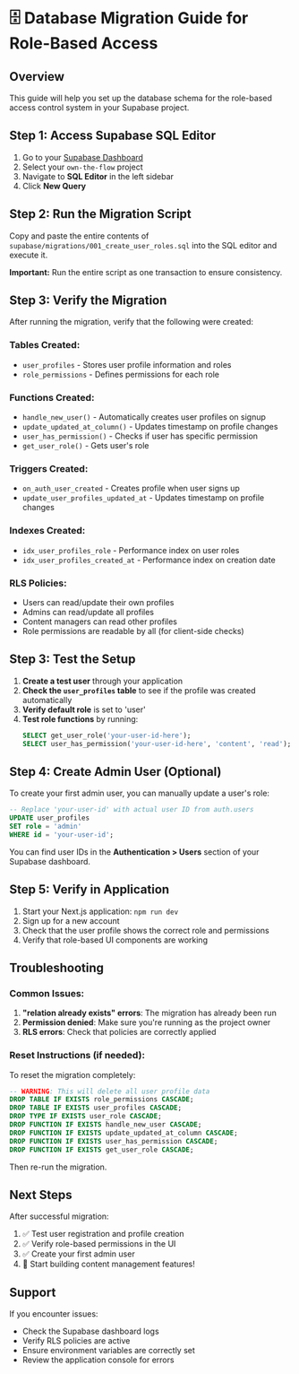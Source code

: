 # 🗄️ Database Migration Guide for Role-Based Access

## Overview

This guide will help you set up the database schema for the role-based access control system in your Supabase project.

## Step 1: Access Supabase SQL Editor

1. Go to your [Supabase Dashboard](https://supabase.com/dashboard)
2. Select your `own-the-flow` project
3. Navigate to **SQL Editor** in the left sidebar
4. Click **New Query**

## Step 2: Run the Migration Script

Copy and paste the entire contents of `supabase/migrations/001_create_user_roles.sql` into the SQL editor and execute it.

**Important:** Run the entire script as one transaction to ensure consistency.

## Step 3: Verify the Migration

After running the migration, verify that the following were created:

### Tables Created:
- `user_profiles` - Stores user profile information and roles
- `role_permissions` - Defines permissions for each role

### Functions Created:
- `handle_new_user()` - Automatically creates user profiles on signup
- `update_updated_at_column()` - Updates timestamp on profile changes
- `user_has_permission()` - Checks if user has specific permission
- `get_user_role()` - Gets user's role

### Triggers Created:
- `on_auth_user_created` - Creates profile when user signs up
- `update_user_profiles_updated_at` - Updates timestamp on profile changes

### Indexes Created:
- `idx_user_profiles_role` - Performance index on user roles
- `idx_user_profiles_created_at` - Performance index on creation date

### RLS Policies:
- Users can read/update their own profiles
- Admins can read/update all profiles
- Content managers can read other profiles
- Role permissions are readable by all (for client-side checks)

## Step 3: Test the Setup

1. **Create a test user** through your application
2. **Check the `user_profiles` table** to see if the profile was created automatically
3. **Verify default role** is set to 'user'
4. **Test role functions** by running:
   ```sql
   SELECT get_user_role('your-user-id-here');
   SELECT user_has_permission('your-user-id-here', 'content', 'read');
   ```

## Step 4: Create Admin User (Optional)

To create your first admin user, you can manually update a user's role:

```sql
-- Replace 'your-user-id' with actual user ID from auth.users
UPDATE user_profiles 
SET role = 'admin' 
WHERE id = 'your-user-id';
```

You can find user IDs in the **Authentication > Users** section of your Supabase dashboard.

## Step 5: Verify in Application

1. Start your Next.js application: `npm run dev`
2. Sign up for a new account
3. Check that the user profile shows the correct role and permissions
4. Verify that role-based UI components are working

## Troubleshooting

### Common Issues:

1. **"relation already exists" errors**: The migration has already been run
2. **Permission denied**: Make sure you're running as the project owner
3. **RLS errors**: Check that policies are correctly applied

### Reset Instructions (if needed):

To reset the migration completely:

```sql
-- WARNING: This will delete all user profile data
DROP TABLE IF EXISTS role_permissions CASCADE;
DROP TABLE IF EXISTS user_profiles CASCADE;
DROP TYPE IF EXISTS user_role CASCADE;
DROP FUNCTION IF EXISTS handle_new_user CASCADE;
DROP FUNCTION IF EXISTS update_updated_at_column CASCADE;
DROP FUNCTION IF EXISTS user_has_permission CASCADE;
DROP FUNCTION IF EXISTS get_user_role CASCADE;
```

Then re-run the migration.

## Next Steps

After successful migration:

1. ✅ Test user registration and profile creation
2. ✅ Verify role-based permissions in the UI
3. ✅ Create your first admin user
4. 🚀 Start building content management features!

## Support

If you encounter issues:
- Check the Supabase dashboard logs
- Verify RLS policies are active
- Ensure environment variables are correctly set
- Review the application console for errors 